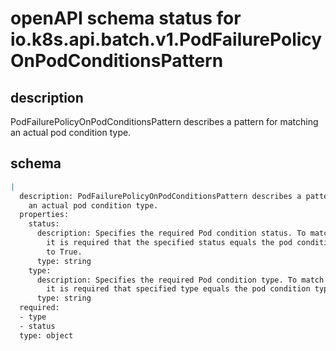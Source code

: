 # openAPI schema status for io.k8s.api.batch.v1.PodFailurePolicyOnPodConditionsPattern

## description

PodFailurePolicyOnPodConditionsPattern describes a pattern for matching an actual pod condition type.

## schema

```yaml
|
  description: PodFailurePolicyOnPodConditionsPattern describes a pattern for matching
    an actual pod condition type.
  properties:
    status:
      description: Specifies the required Pod condition status. To match a pod condition
        it is required that the specified status equals the pod condition status. Defaults
        to True.
      type: string
    type:
      description: Specifies the required Pod condition type. To match a pod condition
        it is required that specified type equals the pod condition type.
      type: string
  required:
  - type
  - status
  type: object

```
